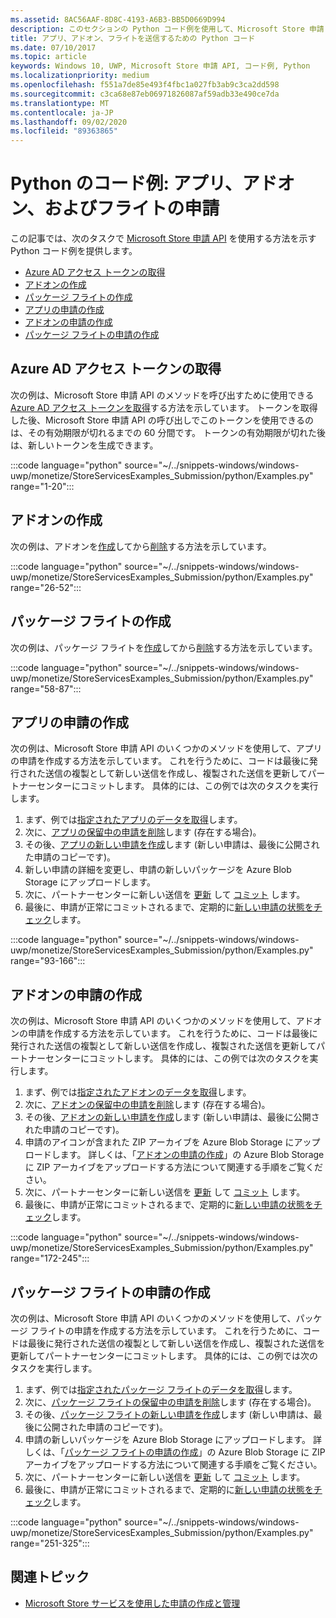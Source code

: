 ```yaml
---
ms.assetid: 8AC56AAF-8D8C-4193-A6B3-BB5D0669D994
description: このセクションの Python コード例を使用して、Microsoft Store 申請 API を使用する方法をご確認ください。
title: アプリ、アドオン、フライトを送信するための Python コード
ms.date: 07/10/2017
ms.topic: article
keywords: Windows 10, UWP, Microsoft Store 申請 API, コード例, Python
ms.localizationpriority: medium
ms.openlocfilehash: f551a7de85e493f4fbc1a027fb3ab9c3ca2dd598
ms.sourcegitcommit: c3ca68e87eb06971826087af59adb33e490ce7da
ms.translationtype: MT
ms.contentlocale: ja-JP
ms.lasthandoff: 09/02/2020
ms.locfileid: "89363865"
---
```

# <a name="python-sample-submissions-for-apps-add-ons-and-flights"></a>Python のコード例: アプリ、アドオン、およびフライトの申請

この記事では、次のタスクで [Microsoft Store 申請 API](create-and-manage-submissions-using-windows-store-services.md) を使用する方法を示す Python コード例を提供します。

* [Azure AD アクセス トークンの取得](#token)
* [アドオンの作成](#create-add-on)
* [パッケージ フライトの作成](#create-package-flight)
* [アプリの申請の作成](#create-app-submission)
* [アドオンの申請の作成](#create-add-on-submission)
* [パッケージ フライトの申請の作成](#create-flight-submission)

<span id="token" />

## <a name="obtain-an-azure-ad-access-token"></a>Azure AD アクセス トークンの取得

次の例は、Microsoft Store 申請 API のメソッドを呼び出すために使用できる [Azure AD アクセス トークンを取得](create-and-manage-submissions-using-windows-store-services.md#obtain-an-azure-ad-access-token)する方法を示しています。 トークンを取得した後、Microsoft Store 申請 API の呼び出しでこのトークンを使用できるのは、その有効期限が切れるまでの 60 分間です。 トークンの有効期限が切れた後は、新しいトークンを生成できます。

:::code language="python" source="~/../snippets-windows/windows-uwp/monetize/StoreServicesExamples_Submission/python/Examples.py" range="1-20":::

<span id="create-add-on" />

## <a name="create-an-add-on"></a>アドオンの作成

次の例は、アドオンを[作成](create-an-add-on.md)してから[削除](delete-an-add-on.md)する方法を示しています。

:::code language="python" source="~/../snippets-windows/windows-uwp/monetize/StoreServicesExamples_Submission/python/Examples.py" range="26-52":::

<span id="create-package-flight" />

## <a name="create-a-package-flight"></a>パッケージ フライトの作成

次の例は、パッケージ フライトを[作成](create-a-flight.md)してから[削除](delete-a-flight.md)する方法を示しています。

:::code language="python" source="~/../snippets-windows/windows-uwp/monetize/StoreServicesExamples_Submission/python/Examples.py" range="58-87":::

<span id="create-app-submission" />

## <a name="create-an-app-submission"></a>アプリの申請の作成

次の例は、Microsoft Store 申請 API のいくつかのメソッドを使用して、アプリの申請を作成する方法を示しています。 これを行うために、コードは最後に発行された送信の複製として新しい送信を作成し、複製された送信を更新してパートナーセンターにコミットします。 具体的には、この例では次のタスクを実行します。

1. まず、例では[指定されたアプリのデータを取得](get-an-app.md)します。
2. 次に、[アプリの保留中の申請を削除](delete-an-app-submission.md)します (存在する場合)。
3. その後、[アプリの新しい申請を作成](create-an-app-submission.md)します (新しい申請は、最後に公開された申請のコピーです)。
4. 新しい申請の詳細を変更し、申請の新しいパッケージを Azure Blob Storage にアップロードします。
5. 次に、パートナーセンターに新しい送信を [更新](update-an-app-submission.md) して [コミット](commit-an-app-submission.md) します。
6. 最後に、申請が正常にコミットされるまで、定期的に[新しい申請の状態をチェック](get-status-for-an-app-submission.md)します。

:::code language="python" source="~/../snippets-windows/windows-uwp/monetize/StoreServicesExamples_Submission/python/Examples.py" range="93-166":::

<span id="create-add-on-submission" />

## <a name="create-an-add-on-submission"></a>アドオンの申請の作成

次の例は、Microsoft Store 申請 API のいくつかのメソッドを使用して、アドオンの申請を作成する方法を示しています。 これを行うために、コードは最後に発行された送信の複製として新しい送信を作成し、複製された送信を更新してパートナーセンターにコミットします。 具体的には、この例では次のタスクを実行します。

1. まず、例では[指定されたアドオンのデータを取得](get-an-add-on.md)します。
2. 次に、[アドオンの保留中の申請を削除](delete-an-add-on-submission.md)します (存在する場合)。
3. その後、[アドオンの新しい申請を作成](create-an-add-on-submission.md)します (新しい申請は、最後に公開された申請のコピーです)。
4. 申請のアイコンが含まれた ZIP アーカイブを Azure Blob Storage にアップロードします。 詳しくは、「[アドオンの申請の作成](manage-add-on-submissions.md#create-an-add-on-submission)」の Azure Blob Storage に ZIP アーカイブをアップロードする方法について関連する手順をご覧ください。
5. 次に、パートナーセンターに新しい送信を [更新](update-an-add-on-submission.md) して [コミット](commit-an-add-on-submission.md) します。
6. 最後に、申請が正常にコミットされるまで、定期的に[新しい申請の状態をチェック](get-status-for-an-add-on-submission.md)します。

:::code language="python" source="~/../snippets-windows/windows-uwp/monetize/StoreServicesExamples_Submission/python/Examples.py" range="172-245":::

<span id="create-flight-submission" />

## <a name="create-a-package-flight-submission"></a>パッケージ フライトの申請の作成

次の例は、Microsoft Store 申請 API のいくつかのメソッドを使用して、パッケージ フライトの申請を作成する方法を示しています。 これを行うために、コードは最後に発行された送信の複製として新しい送信を作成し、複製された送信を更新してパートナーセンターにコミットします。 具体的には、この例では次のタスクを実行します。

1. まず、例では[指定されたパッケージ フライトのデータを取得](get-a-flight.md)します。
2. 次に、[パッケージ フライトの保留中の申請を削除](delete-a-flight-submission.md)します (存在する場合)。
3. その後、[パッケージ フライトの新しい申請を作成](create-a-flight-submission.md)します (新しい申請は、最後に公開された申請のコピーです)。
4. 申請の新しいパッケージを Azure Blob Storage にアップロードします。 詳しくは、「[パッケージ フライトの申請の作成](manage-flight-submissions.md#create-a-package-flight-submission)」の Azure Blob Storage に ZIP アーカイブをアップロードする方法について関連する手順をご覧ください。
5. 次に、パートナーセンターに新しい送信を [更新](update-a-flight-submission.md) して [コミット](commit-a-flight-submission.md) します。
6. 最後に、申請が正常にコミットされるまで、定期的に[新しい申請の状態をチェック](get-status-for-a-flight-submission.md)します。

:::code language="python" source="~/../snippets-windows/windows-uwp/monetize/StoreServicesExamples_Submission/python/Examples.py" range="251-325":::

## <a name="related-topics"></a>関連トピック

* [Microsoft Store サービスを使用した申請の作成と管理](create-and-manage-submissions-using-windows-store-services.md)
